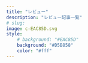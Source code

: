 ```yaml
---
title: "レビュー"
description: "レビュー記事一覧"
# slug: 
image: c-EAC85D.svg
style:
    # background: "#EAC85D"
    background: "#D5B858"
    color: "#fff"
---
```

